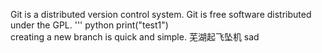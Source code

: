Git is a distributed version control system.
Git is free software distributed under the GPL.
''' python
print("test1")  
creating a new branch is quick and simple.
芜湖起飞坠机
sad
